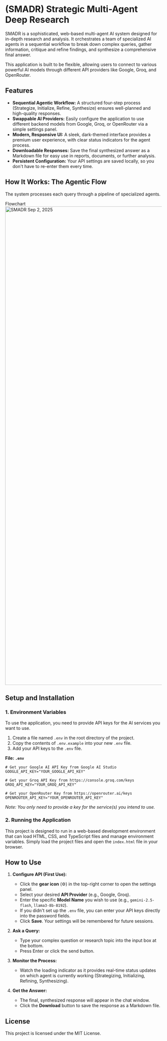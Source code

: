 # (SMADR) Strategic Multi-Agent Deep Research

SMADR is a sophisticated, web-based multi-agent AI system designed for in-depth research and analysis. It orchestrates a team of specialized AI agents in a sequential workflow to break down complex queries, gather information, critique and refine findings, and synthesize a comprehensive final answer.

This application is built to be flexible, allowing users to connect to various powerful AI models through different API providers like Google, Groq, and OpenRouter.

## Features

- **Sequential Agentic Workflow:** A structured four-step process (Strategize, Initialize, Refine, Synthesize) ensures well-planned and high-quality responses.
- **Swappable AI Providers:** Easily configure the application to use different backend models from Google, Groq, or OpenRouter via a simple settings panel.
- **Modern, Responsive UI:** A sleek, dark-themed interface provides a premium user experience, with clear status indicators for the agent process.
- **Downloadable Responses:** Save the final synthesized answer as a Markdown file for easy use in reports, documents, or further analysis.
- **Persistent Configuration:** Your API settings are saved locally, so you don't have to re-enter them every time.

## How It Works: The Agentic Flow

The system processes each query through a pipeline of specialized agents.

Flowchart <img width="1024" height="1536" alt="SMADR Sep 2, 2025" src="https://github.com/user-attachments/assets/a05aa120-a7db-4818-a761-6c0173e54025" />



## Setup and Installation

### 1. Environment Variables

To use the application, you need to provide API keys for the AI services you want to use.

1.  Create a file named `.env` in the root directory of the project.
2.  Copy the contents of `.env.example` into your new `.env` file.
3.  Add your API keys to the `.env` file.

**File: `.env`**
```
# Get your Google AI API Key from Google AI Studio
GOOGLE_API_KEY="YOUR_GOOGLE_API_KEY"

# Get your Groq API Key from https://console.groq.com/keys
GROQ_API_KEY="YOUR_GROQ_API_KEY"

# Get your OpenRouter Key from https://openrouter.ai/keys
OPENROUTER_API_KEY="YOUR_OPENROUTER_API_KEY"
```

*Note: You only need to provide a key for the service(s) you intend to use.*

### 2. Running the Application

This project is designed to run in a web-based development environment that can load HTML, CSS, and TypeScript files and manage environment variables. Simply load the project files and open the `index.html` file in your browser.

## How to Use

1.  **Configure API (First Use):**
    *   Click the **gear icon** (⚙️) in the top-right corner to open the settings panel.
    *   Select your desired **API Provider** (e.g., Google, Groq).
    *   Enter the specific **Model Name** you wish to use (e.g., `gemini-2.5-flash`, `llama3-8b-8192`).
    *   If you didn't set up the `.env` file, you can enter your API keys directly into the password fields.
    *   Click **Save**. Your settings will be remembered for future sessions.

2.  **Ask a Query:**
    *   Type your complex question or research topic into the input box at the bottom.
    *   Press Enter or click the send button.

3.  **Monitor the Process:**
    *   Watch the loading indicator as it provides real-time status updates on which agent is currently working (Strategizing, Initializing, Refining, Synthesizing).

4.  **Get the Answer:**
    *   The final, synthesized response will appear in the chat window.
    *   Click the **Download** button to save the response as a Markdown file.

## License

This project is licensed under the MIT License.
